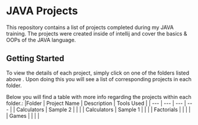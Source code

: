 # JAVA Projects
This repository contains a list of projects completed during my JAVA training. The projects were created inside of intellij and cover the basics & OOPs of the JAVA language.

## Getting Started 

To view the details of each project, simply click on one of the folders listed above . Upon doing this you will see a list of corresponding projects in each folder.

Below you will find a table with more info regarding the projects within each folder.:
|Folder | Project Name | Description | Tools Used |
| --- | --- | --- | --- |
| Calculators | Sample 2 | | |
| Calculators | Sample 1 | | |
| Factorials | | | |
| Games | | | |
